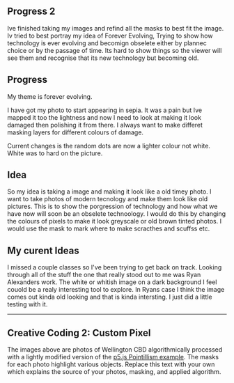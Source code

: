 ## Progress 2
Ive finished taking my images and refind all the masks to best fit the image. Iv tried to best portray my idea of Forever Evolving, Trying to show how technology is ever evolving and becomign obselete either by plannec choice or by the passage of time. Its hard to show things so the viewer will see them and recognise that its new technology but becoming old. 

## Progress 
My theme is forever evolving.

I have got my photo to start appearing in sepia. It was a pain but Ive mapped it too the lightness and now I need to look at making it look damaged then polishing it from there. I always want to make differet masking layers for different colours of damage.

Current changes is the random dots are now a lighter colour not white. White was to hard on the picture.

## Idea 
So my idea is taking a image and making it look like a old timey photo. I want to take photos of modern tecnology and make them look like old pictures. This is to show the porgression of technology and how what we have now will soon be an obselete technoology. I would do this by changing the colours of pixels to make it look greyscale or old brown tinted photos. I would use the mask to mark where to make scracthes and scuffss etc. 

## My curent Ideas
I missed a couple classes so I've been trying to get back on track. Looking through all of the stuff the one that really stood out to me was Ryan Alexanders work. The white or whitish image on a dark background I feel couold be a realy interesting tool to explore. In Ryans case I think the image comes out kinda old looking and that is kinda intersting. I just did a little testing with it.

---------------------------------

## Creative Coding 2: Custom Pixel

The images above are photos of Wellington CBD algorithmically processed with a lightly modified version of the [p5.js Pointillism example](https://p5js.org/examples/image-pointillism.html). The masks for each photo highlight various objects. Replace this text with your own which explains the source of your photos, masking, and applied algorithm.
